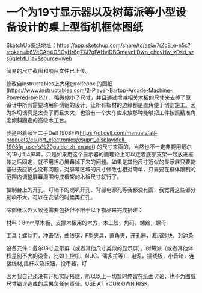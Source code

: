 # 一个为19寸显示器以及树莓派等小型设备设计的桌上型街机框体图纸

SketchUp图纸地址：https://app.sketchup.com/share/tc/asia/7rZc8_e-n5c?stoken=b6VeCAp4OSCyHr6g77J7qFAHvIDBGmevnLDwn_ohovHw_zDsd_szs6qIebfLI1av&source=web

简易的尺寸截图和项目文件已上传。

修改自instructables上大佬@rolfebox 的图纸(https://www.instructables.com/2-Player-Bartop-Arcade-Machine-Powered-by-Pi/) ，略微缩小了尺寸，并且通过增减相关木板的尺寸来去掉了原设计中所有需要动用斜切锯的设计，让所有板材的边缘都是直角便于切割施工。因为斜切锯真是太贵了而且太大，也没有一个大车库来放那种能够把工件按照精准角度倾斜固定的高级木工台。

我是照着家里二手Dell 1908FP(https://dl.dell.com/manuals/all-products/esuprt_electronics/esuprt_display/dell-1908fp_user's%20guide_zh-cn.pdf) 的尺寸来画的，当然也不一定非要用戴尔的19寸5:4屏幕，只是如果用这个显示器的画理论上可以连着底部支架一起放进框体之后固定，就不用担心屏幕掉下来的问题。如果是其他尺寸近似的显示屏只要能塞进去应该也没有问题，对屏幕区域的尺寸修改也相对简单，只需要在框体限制的范围内调整屏幕周围构成框架的木板尺寸就行了。

控制台上的开孔、灯箱下的喇叭开孔、背部电源孔等我都没有画，我觉得这些部分影响不大，可以在安装的时候再打孔。

除图纸以外大致还需要包括但不限于以下物品来完成搭建：

材料：8mm厚木板，支撑木板用的木方，木工胶，角码，螺丝，螺母

工具：螺丝刀，冲击钻，曲线锯，F型夹具，直角夹，开孔器，海绵砂块，封边条

设备元件：戴尔19寸显示屏（或者其他尺寸类似的显示屏），树莓派（或者其他体积差别不大的设备，比如工控机、NUC、潘多拉等），电源，插线板，小音箱，连接线材,摇杆以及按钮，投币器，灯

因为我自己还没有开始实际搭建，所以以上一切暂时停留在纸面讨论，也不为图纸尺寸错误造成的后果负任何责任。USE AT YOUR OWN RISK.
